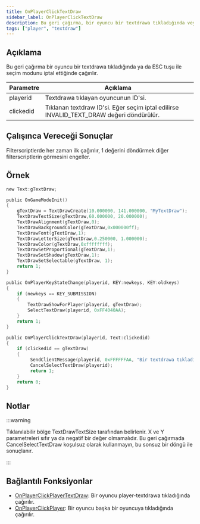```yaml
---
title: OnPlayerClickTextDraw
sidebar_label: OnPlayerClickTextDraw
description: Bu geri çağırma, bir oyuncu bir textdrawa tıkladığında veya Escape tuşu ile seçim modunu iptal ettiğinde çağrılır.
tags: ["player", "textdraw"]
---
```


## Açıklama

Bu geri çağırma bir oyuncu bir textdrawa tıkladığında ya da ESC tuşu ile seçim modunu iptal ettiğinde çağırılır.

| Parametre      | Açıklama                                                                                |
| --------- | --------------------------------------------------------------------------------------- |
| playerid  | Textdrawa tıklayan oyuncunun ID'si.                                                     |
| clickedid | Tıklanan textdraw ID'si. Eğer seçim iptal edilirse INVALID_TEXT_DRAW değeri döndürülür. |

## Çalışınca Vereceği Sonuçlar

Filterscriptlerde her zaman ilk çağırılır, 1 değerini döndürmek diğer filterscriptlerin görmesini engeller.

## Örnek

```c
new Text:gTextDraw;

public OnGameModeInit()
{
    gTextDraw = TextDrawCreate(10.000000, 141.000000, "MyTextDraw");
    TextDrawTextSize(gTextDraw,60.000000, 20.000000);
    TextDrawAlignment(gTextDraw,0);
    TextDrawBackgroundColor(gTextDraw,0x000000ff);
    TextDrawFont(gTextDraw,1);
    TextDrawLetterSize(gTextDraw,0.250000, 1.000000);
    TextDrawColor(gTextDraw,0xffffffff);
    TextDrawSetProportional(gTextDraw,1);
    TextDrawSetShadow(gTextDraw,1);
    TextDrawSetSelectable(gTextDraw, 1);
    return 1;
}

public OnPlayerKeyStateChange(playerid, KEY:newkeys, KEY:oldkeys)
{
    if (newkeys == KEY_SUBMISSION)
    {
        TextDrawShowForPlayer(playerid, gTextDraw);
        SelectTextDraw(playerid, 0xFF4040AA);
    }
    return 1;
}

public OnPlayerClickTextDraw(playerid, Text:clickedid)
{
    if (clickedid == gTextDraw)
    {
         SendClientMessage(playerid, 0xFFFFFFAA, "Bir textdrawa tıkladın.");
         CancelSelectTextDraw(playerid);
         return 1;
    }
    return 0;
}
```

## Notlar

:::warning

Tıklanılabilir bölge TextDrawTextSize tarafından belirlenir. X ve Y parametreleri sıfır ya da negatif bir değer olmamalıdır. Bu geri çağırmada CancelSelectTextDraw koşulsuz olarak kullanmayın, bu sonsuz bir döngü ile sonuçlanır.

:::

## Bağlantılı Fonksiyonlar

- [OnPlayerClickPlayerTextDraw](OnPlayerClickPlayerTextDraw): Bir oyuncu player-textdrawa tıkladığında çağırılır.
- [OnPlayerClickPlayer](OnPlayerClickPlayer): Bir oyuncu başka bir oyuncuya tıkladığında çağırılır.
